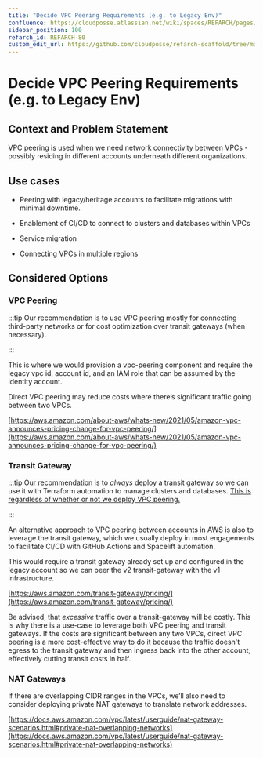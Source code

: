 ```yaml
---
title: "Decide VPC Peering Requirements (e.g. to Legacy Env)"
confluence: https://cloudposse.atlassian.net/wiki/spaces/REFARCH/pages/1175355632
sidebar_position: 100
refarch_id: REFARCH-80
custom_edit_url: https://github.com/cloudposse/refarch-scaffold/tree/main/docs/docs/fundamentals/design-decisions/foundational-infrastructure/decide-vpc-peering-requirements-e-g-to-legacy-env.md
---
```


# Decide VPC Peering Requirements (e.g. to Legacy Env)

## Context and Problem Statement

VPC peering is used when we need network connectivity between VPCs - possibly residing in different accounts underneath
different organizations.

## Use cases

- Peering with legacy/heritage accounts to facilitate migrations with minimal downtime.

- Enablement of CI/CD to connect to clusters and databases within VPCs

- Service migration

- Connecting VPCs in multiple regions

## Considered Options

### VPC Peering

:::tip Our recommendation is to use VPC peering mostly for connecting third-party networks or for cost optimization over
transit gateways (when necessary).

:::

This is where we would provision a vpc-peering component and require the legacy vpc id, account id, and an IAM role that
can be assumed by the identity account.

Direct VPC peering may reduce costs where there’s significant traffic going between two VPCs.

[https://aws.amazon.com/about-aws/whats-new/2021/05/amazon-vpc-announces-pricing-change-for-vpc-peering/](https://aws.amazon.com/about-aws/whats-new/2021/05/amazon-vpc-announces-pricing-change-for-vpc-peering/)

### Transit Gateway

:::tip Our recommendation is to _always_ deploy a transit gateway so we can use it with Terraform automation to manage
clusters and databases. <ins>This is regardless of whether or not we deploy VPC peering.</ins>

:::

An alternative approach to VPC peering between accounts in AWS is also to leverage the transit gateway, which we usually
deploy in most engagements to facilitate CI/CD with GitHub Actions and Spacelift automation.

This would require a transit gateway already set up and configured in the legacy account so we can peer the v2
transit-gateway with the v1 infrastructure.

[https://aws.amazon.com/transit-gateway/pricing/](https://aws.amazon.com/transit-gateway/pricing/)

Be advised, that _excessive_ traffic over a transit-gateway will be costly. This is why there is a use-case to leverage
both VPC peering and transit gateways. If the costs are significant between any two VPCs, direct VPC peering is a more
cost-effective way to do it because the traffic doesn't egress to the transit gateway and then ingress back into the
other account, effectively cutting transit costs in half.

### NAT Gateways

If there are overlapping CIDR ranges in the VPCs, we’ll also need to consider deploying private NAT gateways to
translate network addresses.

[https://docs.aws.amazon.com/vpc/latest/userguide/nat-gateway-scenarios.html#private-nat-overlapping-networks](https://docs.aws.amazon.com/vpc/latest/userguide/nat-gateway-scenarios.html#private-nat-overlapping-networks)
